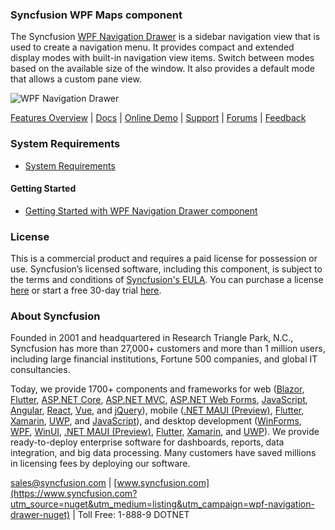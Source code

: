 ### Syncfusion WPF Maps component
The Syncfusion [WPF Navigation Drawer](https://www.syncfusion.com/wpf-controls/navigation-drawer?utm_source=nuget&utm_medium=listing&utm_campaign=wpf-navigation-drawer-nuget) is a sidebar navigation view that is used to create a navigation menu. It provides compact and extended display modes with built-in navigation view items. Switch between modes based on the available size of the window. It also provides a default mode that allows a custom pane view.

![WPF Navigation Drawer](https://cdn.syncfusion.com/nuget-readme/wpf/wpf_navigationdrawer.png)

[Features Overview](https://www.syncfusion.com/wpf-controls/navigation-drawer?utm_source=nuget&utm_medium=listing&utm_campaign=wpf-navigation-drawer-nuget) | [Docs](https://help.syncfusion.com/wpf/navigation-drawer/getting-started?utm_source=nuget&utm_medium=listing&utm_campaign=wpf-navigation-drawer-nuget) | [Online Demo](https://github.com/syncfusion/wpf-demos?utm_source=nuget&utm_medium=listing&utm_campaign=wpf-navigation-drawer-nuget) | [Support](https://www.syncfusion.com/support/directtrac/incidents/newincident?utm_source=nuget&utm_medium=listing&utm_campaign=wpf-navigation-drawer-nuget) | [Forums](https://www.syncfusion.com/forums/wpf?utm_source=nuget&utm_medium=listing&utm_campaign=wpf-navigation-drawer-nuget) | [Feedback](https://www.syncfusion.com/feedback/wpf?utm_source=nuget&utm_medium=listing&utm_campaign=wpf-navigation-drawer-nuget)

### System Requirements

* [System Requirements](https://help.syncfusion.com/wpf/installation/system-requirements?utm_source=nuget&utm_medium=listing&utm_campaign=wpf-navigation-drawer-nuget)

#### Getting Started

* [Getting Started with WPF Navigation Drawer component](https://help.syncfusion.com/wpf/maps/getting-started?utm_source=nuget&utm_medium=listing&utm_campaign=wpf-navigation-drawer-nuget)

### License

This is a commercial product and requires a paid license for possession or use. Syncfusion’s licensed software, including this component, is subject to the terms and conditions of [Syncfusion's EULA](https://www.syncfusion.com/eula/es/?utm_source=nuget&utm_medium=listing&utm_campaign=wpf-navigation-drawer-nuget). You can purchase a license [here](https://www.syncfusion.com/sales/products?utm_source=nuget&utm_medium=listing&utm_campaign=wpf-navigation-drawer-nuget) or start a free 30-day trial [here](https://www.syncfusion.com/account/manage-trials/start-trials?utm_source=nuget&utm_medium=listing&utm_campaign=wpf-navigation-drawer-nuget).

### About Syncfusion

Founded in 2001 and headquartered in Research Triangle Park, N.C., Syncfusion has more than 27,000+ customers and more than 1 million users, including large financial institutions, Fortune 500 companies, and global IT consultancies.
 
Today, we provide 1700+ components and frameworks for web ([Blazor](https://www.syncfusion.com/blazor-components?utm_source=nuget&utm_medium=listing&utm_campaign=wpf-navigation-drawer-nuget), [Flutter](https://www.syncfusion.com/flutter-widgets?utm_source=nuget&utm_medium=listing&utm_campaign=wpf-navigation-drawer-nuget), [ASP.NET Core](https://www.syncfusion.com/aspnet-core-ui-controls?utm_source=nuget&utm_medium=listing&utm_campaign=wpf-navigation-drawer-nuget), [ASP.NET MVC](https://www.syncfusion.com/aspnet-mvc-ui-controls?utm_source=nuget&utm_medium=listing&utm_campaign=wpf-navigation-drawer-nuget), [ASP.NET Web Forms](https://www.syncfusion.com/jquery/aspnet-webforms-ui-controls?utm_source=nuget&utm_medium=listing&utm_campaign=wpf-navigation-drawer-nuget), [JavaScript](https://www.syncfusion.com/javascript-ui-controls?utm_source=nuget&utm_medium=listing&utm_campaign=wpf-navigation-drawer-nuget), [Angular](https://www.syncfusion.com/angular-ui-components?utm_source=nuget&utm_medium=listing&utm_campaign=wpf-navigation-drawer-nuget), [React](https://www.syncfusion.com/react-ui-components?utm_source=nuget&utm_medium=listing&utm_campaign=wpf-navigation-drawer-nuget), [Vue](https://www.syncfusion.com/vue-ui-components?utm_source=nuget&utm_medium=listing&utm_campaign=wpf-navigation-drawer-nuget), and [jQuery](https://www.syncfusion.com/jquery-ui-widgets?utm_source=nuget&utm_medium=listing&utm_campaign=wpf-navigation-drawer-nuget)), mobile ([.NET MAUI (Preview)](https://www.syncfusion.com/maui-controls?utm_source=nuget&utm_medium=listing&utm_campaign=wpf-navigation-drawer-nuget), [Flutter](https://www.syncfusion.com/flutter-widgets?utm_source=nuget&utm_medium=listing&utm_campaign=wpf-navigation-drawer-nuget), [Xamarin](https://www.syncfusion.com/xamarin-ui-controls?utm_source=nuget&utm_medium=listing&utm_campaign=wpf-navigation-drawer-nuget), [UWP](https://www.syncfusion.com/uwp-ui-controls?utm_source=nuget&utm_medium=listing&utm_campaign=wpf-navigation-drawer-nuget), and [JavaScript](https://www.syncfusion.com/javascript-ui-controls?utm_source=nuget&utm_medium=listing&utm_campaign=wpf-navigation-drawer-nuget)), and desktop development ([WinForms](https://www.syncfusion.com/winforms-ui-controls?utm_source=nuget&utm_medium=listing&utm_campaign=wpf-navigation-drawer-nuget), [WPF](https://www.syncfusion.com/wpf-controls?utm_source=nuget&utm_medium=listing&utm_campaign=wpf-navigation-drawer-nuget), [WinUI](https://www.syncfusion.com/winui-controls?utm_source=nuget&utm_medium=listing&utm_campaign=wpf-navigation-drawer-nuget), [.NET MAUI (Preview)](https://www.syncfusion.com/maui-controls?utm_source=nuget&utm_medium=listing&utm_campaign=wpf-navigation-drawer-nuget), [Flutter](https://www.syncfusion.com/flutter-widgets?utm_source=nuget&utm_medium=listing&utm_campaign=wpf-navigation-drawer-nuget), [Xamarin](https://www.syncfusion.com/xamarin-ui-controls?utm_source=nuget&utm_medium=listing&utm_campaign=wpf-navigation-drawer-nuget), and [UWP](https://www.syncfusion.com/uwp-ui-controls?utm_source=nuget&utm_medium=listing&utm_campaign=wpf-navigation-drawer-nuget)). We provide ready-to-deploy enterprise software for dashboards, reports, data integration, and big data processing. Many customers have saved millions in licensing fees by deploying our software.

[sales@syncfusion.com](mailto:sales@syncfusion.com?Subject=Syncfusion%20WPF%20NavigationDrawer%20-%20NuGet) | [www.syncfusion.com](https://www.syncfusion.com?utm_source=nuget&utm_medium=listing&utm_campaign=wpf-navigation-drawer-nuget) | Toll Free: 1-888-9 DOTNET


